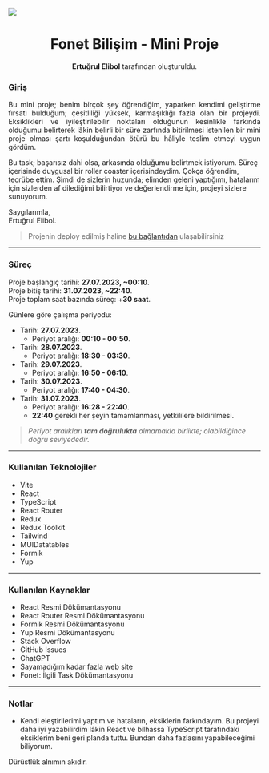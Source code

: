 ![](https://i.imgur.com/oHudhbS.png)
<h1 align="center">Fonet Bilişim - Mini Proje</h1>
<p align="center"><b>Ertuğrul Elibol</b> tarafından oluşturuldu.</p>

###  Giriş

<p align="justify">Bu mini proje; benim birçok şey öğrendiğim, yaparken kendimi geliştirme fırsatı bulduğum; çeşitliliği yüksek, karmaşıklığı fazla olan bir projeydi. Eksiklikleri ve iyileştirilebilir noktaları olduğunun kesinlikle farkında olduğumu belirterek lâkin belirli bir süre zarfında bitirilmesi istenilen bir mini proje olması şartı koşulduğundan ötürü bu hâliyle teslim etmeyi uygun gördüm.

Bu task; başarısız dahi olsa, arkasında olduğumu belirtmek istiyorum. Süreç içerisinde duygusal bir roller coaster içerisindeydim. Çokça öğrendim, tecrübe ettim. Şimdi de sizlerin huzunda; elimden geleni yaptığımı, hatalarım için sizlerden af dilediğimi bilirtiyor ve değerlendirme için, projeyi sizlere sunuyorum.</p>

Saygılarımla, <br />
Ertuğrul Elibol.

> Projenin deploy edilmiş haline [bu bağlantıdan](https://fonet-task.netlify.app "bu bağlantıdan") ulaşabilirsiniz
------------

###  Süreç

Proje başlangıç tarihi: **27.07.2023, ~00:10**. <br />
Proje bitiş tarihi: **31.07.2023, ~22:40**.<br />
Proje toplam saat bazında süreç: +**30 saat**.

Günlere göre çalışma periyodu:
- Tarih: **27.07.2023**.
	-  Periyot aralığı: **00:10 - 00:50**.
- Tarih: **28.07.2023**.
	-  Periyot aralığı: **18:30 - 03:30**.
- Tarih: **29.07.2023**.
	-  Periyot aralığı: **16:50 - 06:10**.
- Tarih: **30.07.2023**.
	-  Periyot aralığı: **17:40 - 04:30**.
- Tarih: **31.07.2023**.
	-  Periyot aralığı: **16:28 - 22:40**.
	- **22:40** gerekli her şeyin tamamlanması, yetkililere bildirilmesi.

> *Periyot aralıkları **tam doğrulukta** olmamakla birlikte; olabildiğince doğru seviyededir.*

------------

###  Kullanılan Teknolojiler

- Vite
- React
- TypeScript
- React Router
- Redux
- Redux Toolkit
- Tailwind
- MUIDatatables
- Formik
- Yup

------------

### Kullanılan Kaynaklar

- React Resmi Dökümantasyonu
- React Router Resmi Dökümantasyonu
- Formik Resmi Dökümantasyonu
- Yup Resmi Dökümantasyonu
- Stack Overflow
- GitHub Issues
- ChatGPT
- Sayamadığım kadar fazla web site
- Fonet: İlgili Task Dökümantasyonu

------------

### Notlar

- Kendi eleştirilerimi yaptım ve hataların, eksiklerin farkındayım. Bu projeyi daha iyi yazabilirdim lâkin React ve bilhassa TypeScript tarafındaki eksiklerim beni geri planda tuttu. Bundan daha fazlasını yapabileceğimi biliyorum.

Dürüstlük alnımın akıdır.
